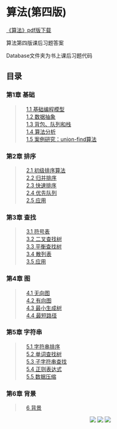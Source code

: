 # 算法(第四版)

[《算法》pdf版下载](https://github.com/S6-Miles/Algorithms/blob/main/%5B%E5%9B%BE%E7%81%B5%E7%A8%8B%E5%BA%8F%E8%AE%BE%E8%AE%A1%E4%B8%9B%E4%B9%A6%5D.%E7%AE%97%E6%B3%95%EF%BC%88%E7%AC%AC4%E7%89%88%EF%BC%89.pdf)<br />



算法第四版课后习题答案

Database文件夹为书上课后习题代码


## 目录

### 第1章 基础
>&emsp;[1.1 基础编程模型](https://github.com/S6-Miles/Algorithms/tree/main/Database/chapter1_1)<br />
>&emsp;[1.2 数据抽象](https://github.com/S6-Miles/Algorithms/tree/main/Database/chapter1_2)<br />
>&emsp;[1.3 背包、队列和栈](https://github.com/S6-Miles/Algorithms/tree/main/Database/chapter1_3)<br />
>&emsp;[1.4 算法分析](https://github.com/S6-Miles/Algorithms/tree/main/Database/chapter1_4)<br />
>&emsp;[1.5 案例研究：union-find算法](https://github.com/S6-Miles/Algorithms/tree/main/Database/chapter1_5)<br />
### 第2章 排序
>&emsp;[2.1 初级排序算法](https://github.com/S6-Miles/Algorithms/tree/main/Database/chapter2_1)<br />
>&emsp;[2.2 归并排序](https://github.com/S6-Miles/Algorithms/tree/main/Database/chapter2_2)<br />
>&emsp;[2.3 快速排序](https://github.com/S6-Miles/Algorithms/tree/main/Database/chapter2_3)<br />
>&emsp;[2.4 优先队列](https://github.com/S6-Miles/Algorithms/tree/main/Database/chapter2_4)<br />
>&emsp;[2.5 应用](https://github.com/S6-Miles/Algorithms/tree/main/Database/chapter2_5)<br />
### 第3章 查找
>&emsp;[3.1 符号表](https://github.com/S6-Miles/Algorithms/tree/main/Database/chapter3_1)<br />
>&emsp;[3.2 二叉查找树](https://github.com/S6-Miles/Algorithms/tree/main/Database/chapter3_2)<br />
>&emsp;[3.3 平衡查找树](https://github.com/S6-Miles/Algorithms/tree/main/Database/chapter3_3)<br />
>&emsp;[3.4 散列表](https://github.com/S6-Miles/Algorithms/tree/main/Database/chapter3_4)<br />
>&emsp;[3.5 应用](https://github.com/S6-Miles/Algorithms/tree/main/Database/chapter3_5)<br />
### 第4章 图
>&emsp;[4.1 无向图](https://github.com/S6-Miles/Algorithms/tree/main/Database/chapter4_1)<br />
>&emsp;[4.2 有向图](https://github.com/S6-Miles/Algorithms/tree/main/Database/chapter4_2)<br />
>&emsp;[4.3 最小生成树](https://github.com/S6-Miles/Algorithms/tree/main/Database/chapter4_3)<br />
>&emsp;[4.4 最短路径](https://github.com/S6-Miles/Algorithms/tree/main/Database/chapter4_4)<br />
### 第5章 字符串
>&emsp;[5.1 字符串排序](https://github.com/S6-Miles/Algorithms/tree/main/Database/chapter5_1)<br />
>&emsp;[5.2 单词查找树](https://github.com/S6-Miles/Algorithms/tree/main/Database/chapter5_2)<br />
>&emsp;[5.3 子字符串查找](https://github.com/S6-Miles/Algorithms/tree/main/Database/chapter5_3)<br />
>&emsp;[5.4 正则表达式](https://github.com/S6-Miles/Algorithms/tree/main/Database/chapter5_4)<br />
>&emsp;[5.5 数据压缩](https://github.com/S6-Miles/Algorithms/tree/main/Database/chapter5_5)<br />
### 第6章 背景
>&emsp;[6 背景](https://github.com/S6-Miles/Algorithms/tree/main/Database/chapter6)<br />


>
<div align="center">
    <a href="http://algs4.cs.princeton.edu/home/"><img src="https://badgen.net/badge/Algorithms/官方网站?icon=sourcegraph&color=blue"></a>
    <a href="http://algs4.cs.princeton.edu/code/algs4.jar"> <img src="https://badgen.net/badge/Algorithms/官方代码下载?icon=github&color=yellow"></a>
    <a href="http://algs4.cs.princeton.edu/code/algs4-data.zip"> <img src="https://badgen.net/badge/Algorithms/官方测试数据下载?icon=github&color=purple"></a>
    
